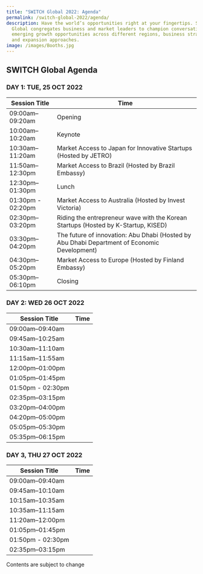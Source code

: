 ```yaml
---
title: "SWITCH Global 2022: Agenda"
permalink: /switch-global-2022/agenda/
description: Have the world’s opportunities right at your fingertips. SWITCH
  Global congregates business and market leaders to champion conversation on
  emerging growth opportunities across different regions, business strategies
  and expansion approaches.
image: /images/Booths.jpg
---
```

## SWITCH Global Agenda

### **DAY 1: TUE, 25 OCT 2022**

| Session Title | Time | 
| -------- | -------- |
| 09:00am–09:20am  | Opening  |
| 10:00am–10:20am  | Keynote |
| 10:30am–11:20am | Market Access to Japan for Innovative Startups (Hosted by JETRO) |
| 11:50am–12:30pm | Market Access to Brazil (Hosted by Brazil Embassy)   |
| 12:30pm–01:30pm | Lunch  |
| 01:30pm - 02:20pm | Market Access to Australia (Hosted by Invest Victoria) |
| 02:30pm–03:20pm | Riding the entrepreneur wave with the Korean Startups (Hosted by K-Startup, KISED)   | 
| 03:30pm–04:20pm  | The future of innovation: Abu Dhabi (Hosted by Abu Dhabi Department of Economic Development) |
| 04:30pm–05:20pm  | Market Access to Europe (Hosted by Finland Embassy) |
| 05:30pm–06:10pm  | Closing |

### **DAY 2: WED 26 OCT 2022**

| Session Title | Time | 
| -------- | -------- |
| 09:00am–09:40am  |  |
| 09:45am–10:25am  |  |
| 10:30am–11:10am  |  |
| 11:15am–11:55am | |
| 12:00pm–01:00pm |   |
| 01:05pm–01:45pm |  |
| 01:50pm - 02:30pm | |
| 02:35pm–03:15pm |  | 
| 03:20pm–04:00pm  |  |
| 04:20pm–05:00pm  |  |
| 05:05pm–05:30pm  |  |
| 05:35pm–06:15pm  |  |

### **DAY 3, THU 27 OCT 2022**

| Session Title | Time | 
| -------- | -------- |
| 09:00am–09:40am  |  |
| 09:45am–10:10am  |  |
| 10:15am–10:35am  |  |
| 10:35am–11:15am |  |
| 11:20am–12:00pm |  |
| 01:05pm–01:45pm |  |
| 01:50pm - 02:30pm |  |
| 02:35pm–03:15pm |  | 



Contents are subject to change